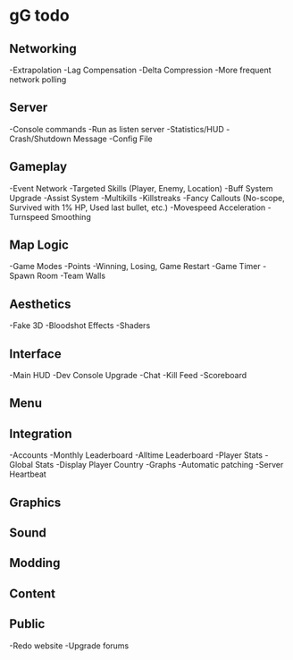 gG todo
=======

Networking
----------
-Extrapolation
-Lag Compensation
-Delta Compression
-More frequent network polling

Server
------
-Console commands
-Run as listen server
-Statistics/HUD
-Crash/Shutdown Message
-Config File

Gameplay
--------
-Event Network
-Targeted Skills (Player, Enemy, Location)
-Buff System Upgrade
-Assist System
-Multikills
-Killstreaks
-Fancy Callouts (No-scope, Survived with 1% HP, Used last bullet, etc.)
-Movespeed Acceleration
-Turnspeed Smoothing

Map Logic
---------
-Game Modes
-Points
-Winning, Losing, Game Restart
-Game Timer
-Spawn Room
-Team Walls

Aesthetics
----------
-Fake 3D
-Bloodshot Effects
-Shaders

Interface
---------
-Main HUD
-Dev Console Upgrade
-Chat
-Kill Feed
-Scoreboard

Menu
----

Integration
-----------
-Accounts
-Monthly Leaderboard
-Alltime Leaderboard
-Player Stats
-Global Stats
-Display Player Country
-Graphs
-Automatic patching
-Server Heartbeat

Graphics
--------

Sound
-----

Modding
-------

Content
-------

Public
------
-Redo website
-Upgrade forums